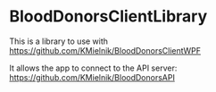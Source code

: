# BloodDonorsClientLibrary

This is a library to use with https://github.com/KMielnik/BloodDonorsClientWPF

It allows the app to connect to the API server: https://github.com/KMielnik/BloodDonorsAPI
